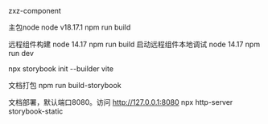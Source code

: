 zxz-component

主包node
node v18.17.1 npm run build

远程组件构建
node 14.17 npm run build
启动远程组件本地调试
node 14.17 npm run dev

npx storybook init --builder vite

文档打包
npm run build-storybook

文档部署，默认端口8080。访问 http://127.0.0.1:8080 
npx http-server storybook-static
